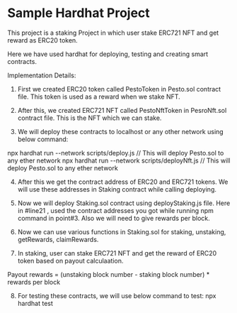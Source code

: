 # Sample Hardhat Project

This project is a staking Project in which user stake ERC721 NFT and get reward as ERC20 token.

Here we have used hardhat for deploying, testing and creating smart contracts.

Implementation Details:

1. First we created ERC20 token called PestoToken in Pesto.sol contract file. This token is used as a reward when we stake NFT.

2. After this, we created ERC721 NFT called PestoNftToken in PesroNft.sol contract file. This is the NFT which we can stake. 

3. We will deploy these contracts to localhost or any other network using below command:

npx hardhat run --network <your-network> scripts/deploy.js   // This will deploy Pesto.sol to any ether network
npx hardhat run --network <your-network> scripts/deployNft.js  // This will deploy Pesto.sol to any ether network

4. After this we get the contract address of ERC20 and ERC721 tokens. We will use these addresses in Staking contract while calling deploying.

5. Now we will deploy Staking.sol contract using deployStaking.js file. Here in #line21 , used the contract addresses you got while running npm command in point#3. Also we will need to give rewards per block. 

6. Now we can use various functions in Staking.sol for staking, unstaking, getRewards, claimRewards. 

7. In staking, user can stake ERC721 NFT and get the reward of ERC20 token based on payout calculaation. 

Payout rewards = (unstaking block number - staking block number) * rewards per block 


8. For testing these contracts, we will use below command to test:
npx hardhat test




